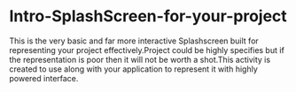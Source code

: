 # Intro-SplashScreen-for-your-project
This is the very basic and far more interactive Splashscreen built for representing your project effectively.Project could be highly specifies but if the representation is poor then it will not be worth a shot.This activity is created to use along with your application to represent it with highly powered interface.
